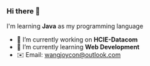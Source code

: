 ### Hi there 👋
I'm learning **Java** as my programming language

- 🔭 I’m currently working on **HCIE-Datacom**
- 🌱 I’m currently learning **Web Development**
- ✉️ Email: wangjoycon@outlook.com
